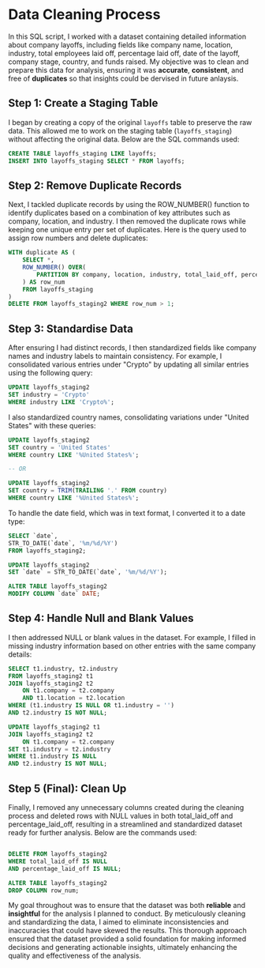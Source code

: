 # Data Cleaning Process

In this SQL script, I worked with a dataset containing detailed information about company layoffs, including fields like company name, location, industry, total employees laid off, percentage laid off, date of the layoff, company stage, country, and funds raised. My objective was to clean and prepare this data for analysis, ensuring it was **accurate**, **consistent**, and free of **duplicates** so that insights could be dervised in future anlaysis.

## Step 1: Create a Staging Table

I began by creating a copy of the original `layoffs` table to preserve the raw data. This allowed me to work on the staging table (`layoffs_staging`) without affecting the original data. Below are the SQL commands used:

```sql
CREATE TABLE layoffs_staging LIKE layoffs;
INSERT INTO layoffs_staging SELECT * FROM layoffs;
```

## Step 2: Remove Duplicate Records

Next, I tackled duplicate records by using the ROW_NUMBER() function to identify duplicates based on a combination of key attributes such as company, location, and industry. I then removed the duplicate rows while keeping one unique entry per set of duplicates. Here is the query used to assign row numbers and delete duplicates:

```sql
WITH duplicate AS (
    SELECT *,
    ROW_NUMBER() OVER(
        PARTITION BY company, location, industry, total_laid_off, percentage_laid_off, `date`, stage, country, funds_raised_millions
    ) AS row_num
    FROM layoffs_staging
)
DELETE FROM layoffs_staging2 WHERE row_num > 1;

```
## Step 3: Standardise Data
After ensuring I had distinct records, I then standardized fields like company names and industry labels to maintain consistency. For example, I consolidated various entries under "Crypto" by updating all similar entries using the following query:

```sql
UPDATE layoffs_staging2
SET industry = 'Crypto'
WHERE industry LIKE 'Crypto%';
```
I also standardized country names, consolidating variations under "United States" with these queries:
```sql
UPDATE layoffs_staging2
SET country = 'United States'
WHERE country LIKE '%United States%';

-- OR

UPDATE layoffs_staging2
SET country = TRIM(TRAILING '.' FROM country)
WHERE country LIKE '%United States%';
```
To handle the date field, which was in text format, I converted it to a date type:
```sql
SELECT `date`,
STR_TO_DATE(`date`, '%m/%d/%Y')
FROM layoffs_staging2;

UPDATE layoffs_staging2
SET `date` = STR_TO_DATE(`date`, '%m/%d/%Y');

ALTER TABLE layoffs_staging2
MODIFY COLUMN `date` DATE;
```
## Step 4: Handle Null and Blank Values
I then addressed NULL or blank values in the dataset. For example, I filled in missing industry information based on other entries with the same company details:

```sql
SELECT t1.industry, t2.industry
FROM layoffs_staging2 t1
JOIN layoffs_staging2 t2
    ON t1.company = t2.company
    AND t1.location = t2.location
WHERE (t1.industry IS NULL OR t1.industry = '')
AND t2.industry IS NOT NULL;

UPDATE layoffs_staging2 t1
JOIN layoffs_staging2 t2
    ON t1.company = t2.company
SET t1.industry = t2.industry
WHERE t1.industry IS NULL
AND t2.industry IS NOT NULL;
```
## Step 5 (Final): Clean Up
Finally, I removed any unnecessary columns created during the cleaning process and deleted rows with NULL values in both total_laid_off and percentage_laid_off, resulting in a streamlined and standardized dataset ready for further analysis. Below are the commands used:

```sql

DELETE FROM layoffs_staging2
WHERE total_laid_off IS NULL
AND percentage_laid_off IS NULL;

ALTER TABLE layoffs_staging2
DROP COLUMN row_num;
```

My goal throughout was to ensure that the dataset was both **reliable** and **insightful** for the analysis I planned to conduct. By meticulously cleaning and standardizing the data, I aimed to eliminate inconsistencies and inaccuracies that could have skewed the results. This thorough approach ensured that the dataset provided a solid foundation for making informed decisions and generating actionable insights, ultimately enhancing the quality and effectiveness of the analysis.




